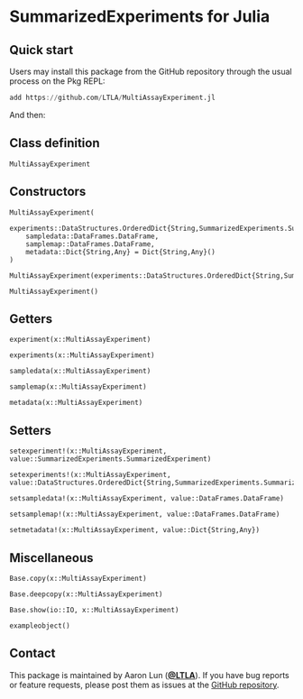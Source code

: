 # SummarizedExperiments for Julia

## Quick start

Users may install this package from the GitHub repository through the usual process on the Pkg REPL:

```julia
add https://github.com/LTLA/MultiAssayExperiment.jl
```

And then:

## Class definition

```@docs
MultiAssayExperiment
```

## Constructors

```@docs
MultiAssayExperiment(
    experiments::DataStructures.OrderedDict{String,SummarizedExperiments.SummarizedExperiment},
    sampledata::DataFrames.DataFrame,
    samplemap::DataFrames.DataFrame,
    metadata::Dict{String,Any} = Dict{String,Any}()
)
```

```@docs
MultiAssayExperiment(experiments::DataStructures.OrderedDict{String,SummarizedExperiments.SummarizedExperiment})
```

```@docs
MultiAssayExperiment()
```

## Getters

```@docs
experiment(x::MultiAssayExperiment)
```

```@docs
experiments(x::MultiAssayExperiment)
```

```@docs
sampledata(x::MultiAssayExperiment)
```

```@docs
samplemap(x::MultiAssayExperiment)
```

```@docs
metadata(x::MultiAssayExperiment)
```

## Setters 

```@docs
setexperiment!(x::MultiAssayExperiment, value::SummarizedExperiments.SummarizedExperiment)
```

```@docs
setexperiments!(x::MultiAssayExperiment, value::DataStructures.OrderedDict{String,SummarizedExperiments.SummarizedExperiment})
```

```@docs
setsampledata!(x::MultiAssayExperiment, value::DataFrames.DataFrame)
```

```@docs
setsamplemap!(x::MultiAssayExperiment, value::DataFrames.DataFrame)
```

```@docs
setmetadata!(x::MultiAssayExperiment, value::Dict{String,Any})
```

## Miscellaneous

```@docs
Base.copy(x::MultiAssayExperiment)
```

```@docs
Base.deepcopy(x::MultiAssayExperiment)
```

```@docs
Base.show(io::IO, x::MultiAssayExperiment)
```

```@docs
exampleobject()
```

## Contact

This package is maintained by Aaron Lun ([**@LTLA**](https://github.com/LTLA)).
If you have bug reports or feature requests, please post them as issues at the [GitHub repository](https://github.com/LTLA/MultiAssayExperiments.jl/issues).
